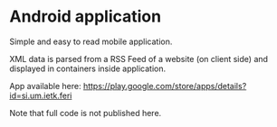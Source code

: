 # Android application

Simple and easy to read mobile application.

XML data is parsed from a RSS Feed of a website (on client side) and displayed in containers inside application.

App available here: https://play.google.com/store/apps/details?id=si.um.ietk.feri

Note that full code is not published here.
